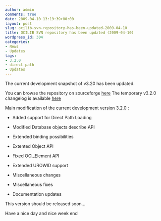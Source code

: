 ```yaml
---
author: admin
comments: true
date: 2009-04-10 13:19:39+00:00
layout: post
slug: ocilib-svn-repository-has-been-updated-2009-04-10
title: OCILIB SVN repository has been updated (2009-04-10)
wordpress_id: 304
categories:
- News
- Updates
tags:
- 3.2.0
- direct path
- Updates
---
```


The current development snapshot of v3.20 has been updated.

You can browse the repository on sourceforge [here](http://orclib.svn.sourceforge.net/viewvc/orclib/)
The temporary v3.2.0 changelog is available [here](http://orclib.sourceforge.net/public/changelogs/ocilib-changelog-v3.2.0.txt)

Main modification of the current development version 3.2.0 :




  * Added support for Direct Path Loading


  * Modified Database objects describe API


  * Extended binding possibilities


  * Extented Object API


  * Fixed OCI_Element API


  * Extended UROWID support


  * Miscellaneous changes


  * Miscellaneous fixes


  * Documentation updates



This version should be released soon...

Have a nice day and nice week end

